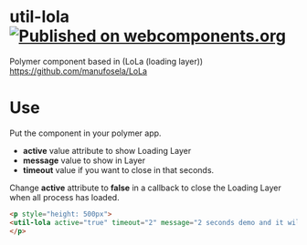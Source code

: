 # util-lola [![Published on webcomponents.org](https://img.shields.io/badge/webcomponents.org-published-blue.svg)](https://www.webcomponents.org/element/manufosela/util-lola)

Polymer component based in (LoLa (loading layer)) https://github.com/manufosela/LoLa

# Use
<util-lola active="true" message="Loading app..." timeout="30"></util-lola>

Put the component in your polymer app.

* **active** value attribute to show Loading Layer
* **message** value to show in Layer
* **timeout** value if you want to close in that seconds.

Change **active** attribute to **false** in a callback to close the Loading Layer when all process has loaded.

<!---
```
<custom-element-demo>
  <template>
    <script src="../webcomponentsjs/webcomponents-lite.js"></script>
    <link rel="import" href="util-lola.html">
    <next-code-block></next-code-block>
  </template>
</custom-element-demo>
```
-->
```html
<p style="height: 500px">
<util-lola active="true" timeout="2" message="2 seconds demo and it will close itself"></util-lola>
</p>
```
